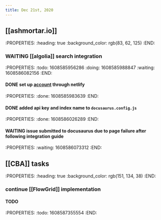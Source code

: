 ```yaml
---
title: Dec 21st, 2020
---
```


## [[ashmortar.io]]
:PROPERTIES:
:heading: true
:background_color: rgb(83, 62, 125)
:END:
### WAITING [[algolia]] search integration
:PROPERTIES:
:todo: 1608585956286
:doing: 1608585988847
:waiting: 1608586082156
:END:
#### DONE set up [account](https://www.algolia.com/apps/8360ZGF9S6/dashboard) through netlify
:PROPERTIES:
:done: 1608585983639
:END:
#### DONE added api key and index name to `docusaurus.config.js`
:PROPERTIES:
:done: 1608586026289
:END:
#### WAITING issue submitted to docusaurus due to page failure after following integration guide
:PROPERTIES:
:waiting: 1608586073312
:END:
## [[CBA]] tasks
:PROPERTIES:
:heading: true
:background_color: rgb(151, 134, 38)
:END:
### continue [[FlowGrid]] implementation
#### TODO 
:PROPERTIES:
:todo: 1608587355554
:END:

